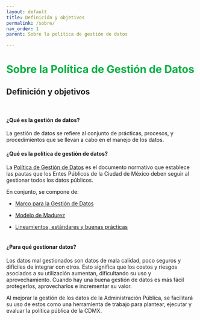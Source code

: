 ```yaml
---
layout: default
title: Definición y objetivos
permalink: /sobre/
nav_order: 1
parent: Sobre la politica de gestión de datos

---
```


<h1 style="color:#00b140">Sobre la Política de Gestión de Datos</h1>

<h2>Definición y objetivos</h2>
<br>
<h4><b>¿Qué es la gestión de datos?</b></h4>
La gestión de datos se refiere al conjunto de prácticas, procesos, y procedimientos que se llevan a cabo en el manejo de los datos.
<br>

<h4><b>¿Qué es la política de gestión de datos?</b></h4>

La <a target="_blank" href="http://www3.contraloriadf.gob.mx/prontuario/index.php/normativas/Template/ver_mas/68319/42/1/0">Política de Gestión de Datos</a> es el documento normativo que establece las pautas que los Entes Públicos  de la Ciudad de México deben seguir al gestionar todos los datos públicos.


En conjunto, se compone de:


-  <a href="https://viriesc.github.io/micrositio_adip/post/Intro_01/v.modelo.html">Marco para la Gestión de Datos  </a>

- <a href="https://viriesc.github.io/micrositio_adip/post/Intro_01/vi.modelo.html">Modelo de Madurez </a>

-  <a href="https://viriesc.github.io/micrositio_adip/marco_legal">Lineamientos, estándares y buenas prácticas</a>
<br><br>

<h4><b>¿Para qué gestionar datos?</b></h4>

Los datos mal gestionados son datos de mala calidad, poco seguros y difíciles de integrar con otros. Esto significa que los costos y riesgos asociados a su utilización aumentan, dificultando su uso y aprovechamiento. Cuando hay una buena gestión de datos es más fácil protegerlos, aprovecharlos e incrementar su valor.

Al mejorar  la gestión de los datos de la Administración Pública, se facilitará su uso de estos como una herramienta de trabajo para plantear, ejecutar y evaluar la política pública de la CDMX.
